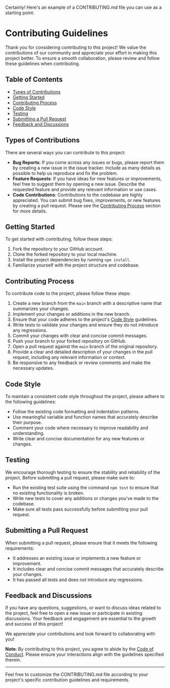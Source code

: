 Certainly! Here's an example of a CONTRIBUTING.md file you can use as a starting point:

# Contributing Guidelines

Thank you for considering contributing to this project! We value the contributions of our community and appreciate your effort in making this project better. To ensure a smooth collaboration, please review and follow these guidelines when contributing.

## Table of Contents

- [Types of Contributions](#types-of-contributions)
- [Getting Started](#getting-started)
- [Contributing Process](#contributing-process)
- [Code Style](#code-style)
- [Testing](#testing)
- [Submitting a Pull Request](#submitting-a-pull-request)
- [Feedback and Discussions](#feedback-and-discussions)

## Types of Contributions

There are several ways you can contribute to this project:

- **Bug Reports**: If you come across any issues or bugs, please report them by creating a new issue in the issue tracker. Include as many details as possible to help us reproduce and fix the problem.
- **Feature Requests**: If you have ideas for new features or improvements, feel free to suggest them by opening a new issue. Describe the requested feature and provide any relevant information or use cases.
- **Code Contributions**: Contributions to the codebase are highly appreciated. You can submit bug fixes, improvements, or new features by creating a pull request. Please see the [Contributing Process](#contributing-process) section for more details.

## Getting Started

To get started with contributing, follow these steps:

1. Fork the repository to your GitHub account.
1. Clone the forked repository to your local machine.
1. Install the project dependencies by running `npm install`.
1. Familiarize yourself with the project structure and codebase.

## Contributing Process

To contribute code to the project, please follow these steps:

1. Create a new branch from the `main` branch with a descriptive name that summarizes your changes.
1. Implement your changes or additions in the new branch.
1. Ensure that your code adheres to the project's [Code Style](#code-style) guidelines.
1. Write tests to validate your changes and ensure they do not introduce any regressions.
1. Commit your changes with clear and concise commit messages.
1. Push your branch to your forked repository on GitHub.
1. Open a pull request against the `main` branch of the original repository.
1. Provide a clear and detailed description of your changes in the pull request, including any relevant information or context.
1. Be responsive to any feedback or review comments and make the necessary updates.

## Code Style

To maintain a consistent code style throughout the project, please adhere to the following guidelines:

- Follow the existing code formatting and indentation patterns.
- Use meaningful variable and function names that accurately describe their purpose.
- Comment your code where necessary to improve readability and understanding.
- Write clear and concise documentation for any new features or changes.

## Testing

We encourage thorough testing to ensure the stability and reliability of the project. Before submitting a pull request, please make sure to:

- Run the existing test suite using the command `npm test` to ensure that no existing functionality is broken.
- Write new tests to cover any additions or changes you've made to the codebase.
- Make sure all tests pass successfully before submitting your pull request.

## Submitting a Pull Request

When submitting a pull request, please ensure that it meets the following requirements:

- It addresses an existing issue or implements a new feature or improvement.
- It includes clear and concise commit messages that accurately describe your changes.
- It has passed all tests and does not introduce any regressions.

## Feedback and Discussions

If you have any questions, suggestions, or want to discuss ideas related to the project, feel free to open a new issue or participate in existing discussions. Your feedback and engagement are essential to the growth and success of this project!

We appreciate your contributions and look forward to collaborating with you!

**Note**: By contributing to this project, you agree to abide by the [Code of Conduct](CODE_OF_CONDUCT.md). Please ensure your interactions align with the guidelines specified therein.

---

Feel free to customize the CONTRIBUTING.md file according to your project's specific contribution guidelines and requirements.
